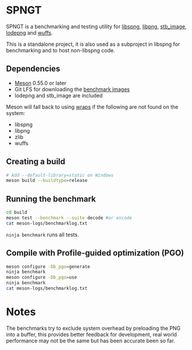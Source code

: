 # SPNGT

SPNGT is a benchmarking and testing utility for [libspng](https://libspng.org),
[libpng](http://www.libpng.org/pub/png/libpng.html),
[stb_image](https://github.com/nothings/stb/blob/master/stb_image.h),
[lodepng](https://github.com/lvandeve/lodepng) and
[wuffs](https://github.com/google/wuffs).

This is a standalone project, it is also used as a subproject in libspng for benchmarking
and to host non-libspng code.

## Dependencies

* [Meson](https://mesonbuild.com) 0.55.0 or later
* Git LFS for downloading the [benchmark images](https://github.com/libspng/benchmark_images/)
* lodepng and stb_image are included

Meson will fall back to using [wraps](https://mesonbuild.com/Wrap-dependency-system-manual.html)
if the following are not found on the system:
* libspng
* libpng
* zlib
* wuffs

## Creating a build

```bash
# Add --default-library=static on Windows
meson build --buildtype=release
```

## Running the benchmark

```bash
cd build
meson test --benchmark --suite decode #or encode
cat meson-logs/benchmarklog.txt
```

`ninja benchmark` runs all tests.

## Compile with Profile-guided optimization (PGO)

```bash
meson configure -Db_pgo=generate
ninja benchmark
meson configure -Db_pgo=use
ninja benchmark
cat meson-logs/benchmarklog.txt
```

# Notes

The benchmarks try to exclude system overhead by preloading the PNG into a buffer,
this provides better feedback for development,
real world performance may not be the same but has been accurate been so far.
